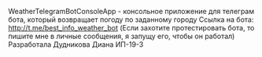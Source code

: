 WeatherTelegramBotConsoleApp - консольное приложение для телеграм бота, который возвращает погоду по заданному городу
Ссылка на бота: http://t.me/best_info_weather_bot
(Если захотите протестировать бота, то пишите мне в личные сообщения, я запущу его, чтобы он работал)
Разработала Дудникова Диана
ИП-19-3
